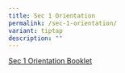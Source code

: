 ```yaml
---
title: Sec 1 Orientation
permalink: /sec-1-orientation/
variant: tiptap
description: ""
---
```

<p><a href="https://go.gov.sg/stcsec1orientation" rel="noopener nofollow" target="_blank">Sec 1 Orientation Booklet</a>
</p>